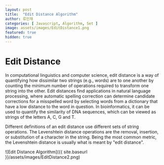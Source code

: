 ```yaml
---
layout: post
title:  "Edit Distance Algorithm"
author: 류민재
categories: [ Javascript, Algorithm, Set ]
image: assets/images/EditDistance1.png
featured: true
hidden: true
---
```


# Edit Distance

In computational linguistics and computer science, edit distance is a way of quantifying how dissimilar two strings (e.g., words) are to one another by counting the minimum number of operations required to transform one string into the other. Edit distances find applications in natural language processing, where automatic spelling correction can determine candidate corrections for a misspelled word by selecting words from a dictionary that have a low distance to the word in question. In bioinformatics, it can be used to quantify the similarity of DNA sequences, which can be viewed as strings of the letters A, C, G and T.

Different definitions of an edit distance use different sets of string operations. The Levenshtein distance operations are the removal, insertion, or substitution of a character in the string. Being the most common metric, the Levenshtein distance is usually what is meant by "edit distance".

![Edit Distance Algorithm]({{ site.baseurl }}/assets/images/EditDistance2.png)